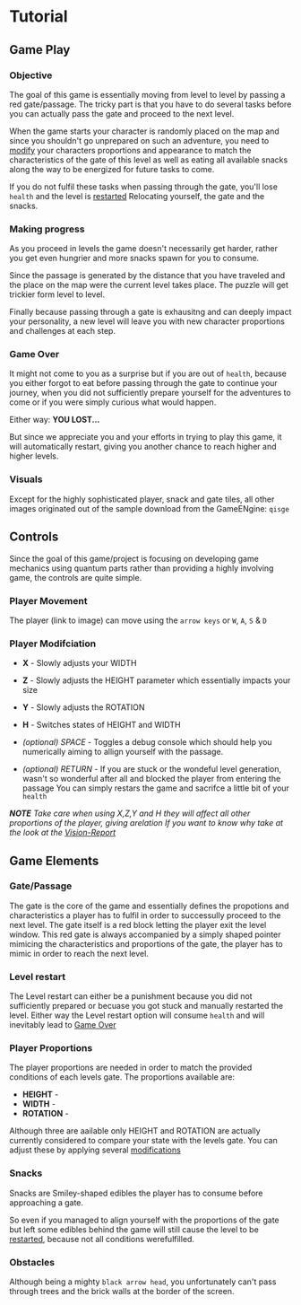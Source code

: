# Tutorial

## Game Play

### Objective

The goal of this game is essentially moving from level to level by passing a red gate/passage.
The tricky part is that you have to do several tasks before you can actually pass the gate and proceed to the next level.

When the game starts your character is randomly placed on the map and since you shouldn't go unprepared on such an adventure, you need to [modify](#player-modification) your characters proportions and appearance to match the characteristics of the gate of this level
as well as eating all available snacks along the way to be energized for future tasks to come.

If you do not fulfil these tasks when passing through the gate, you'll lose `health` and the level is [restarted](#level-restart)
Relocating yourself, the gate and the snacks.



### Making progress

As you proceed in levels the game doesn't necessarily get harder, rather you get even hungrier and more snacks spawn for you to consume.

Since the passage is generated by the distance that you have traveled and the place on the map were the current level takes place.
The puzzle will get trickier form level to level.

Finally because passing through a gate is exhausitng and can deeply impact your personality,
a new level will leave you with new character proportions and challenges at each step.



### Game Over
It might not come to you as a surprise but if you are out of `health`, because you either forgot to eat before passing through the gate to continue your journey, 
when you did not sufficiently prepare yourself for the adventures to come or if you were simply curious what would happen. 
 
Either way: **YOU LOST...** 

But since we appreciate you and your efforts in trying to play this game, it will automatically restart, giving you another chance to reach higher and higher levels. 


### Visuals
Except for the highly sophisticated player, snack and gate tiles, all other images originated out of the sample download from the GameENgine: `qisge` 

## Controls

Since the goal of this game/project is focusing on developing game mechanics using quantum parts 
rather than providing a highly involving game, the controls are quite simple.
 
### Player Movement
The player (link to image) can move using the `arrow keys` or `W`, `A`, `S` & `D`

### Player Modifciation

* **X** - Slowly adjusts your WIDTH 
* **Z** - Slowly adjusts the HEIGHT parameter which essentially impacts your size 
* **Y** - Slowly adjusts the ROTATION
* **H** - Switches states of HEIGHT and WIDTH  

* *(optional) SPACE* -  Toggles a debug console which should help you numerically aiming to allign yourself with the passage.
* *(optional) RETURN* - If you are stuck or the wondeful level generation, wasn't so wonderful after all and blocked the player from entering the passage
You can simply restars the game and sacrifce a little bit of your `health`

***NOTE** Take care when using  X,Z,Y and H they will affect all other proportions of the player, giving arelation  If you want to know why take at the look at the [Vision-Report]()*


## Game Elements

### Gate/Passage
The gate is the core of the game and essentially defines the propotions and characteristics a player has to fulfil in order to successully proceed to the next level.
The gate itself is a red block letting the player exit the level window. This red gate is always accompanied by a simply shaped pointer mimicing the characteristics and proportions of the gate, the player has to mimic in order to reach the next level. 

### Level restart
The Level restart can either be a punishment because you did not sufficiently prepared or becuase you got stuck and manually restarted the level.
Either way the Level restart option will consume `health` and will inevitably lead to [Game Over](#game-over) 


### Player Proportions

The player proportions are needed in order to match the provided conditions of each levels gate.
The proportions available are:

* **HEIGHT** -
* **WIDTH** -
* **ROTATION** - 

Although three are aailable only HEIGHT and ROTATION are actually currently considered to compare your state with the levels gate.
You can adjust these by applying several [modifications](#player-modifications)

### Snacks
Snacks are Smiley-shaped edibles the player has to consume before approaching a gate.

So even if you managed to align yourself with the proportions of the gate but left some edibles behind 
the game will still cause the level to be [restarted](#level-restart), because not all conditions werefulfilled.

### Obstacles 
Although being a mighty `black arrow head`, you unfortunately can't pass through trees and the brick walls at the border of the screen.



